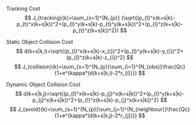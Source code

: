 
Tracking Cost
$$
J_{tracking}(k)=\sum_{s=1}^{N_{p}} (\sqrt{(p_{l}^x(k+s|k)-p_{t}^x(k+s|k))^2+(p_{l}^y(k+s|k)-p_{t}^y(k+s|k))^2+(p_{l}^z(k+s|k)-p_{t}^z(k+s|k))^2})
$$

Static Object Collision Cost
$$
d(k+s|k,i)=\sqrt{(p_{l}^x(k+s|k)-x_{i})^2+(p_{l}^y(k+s|k)-y_{i})^2+(p_{l}^z(k+s|k)-z_{i})^2}
$$
$$
J_{collision}(k)=\sum_{s=1}^{N_{p}}\sum_{i=1}^{N_{obs}}\frac{Qc}{1+e^{kappa*(d(k+s|k,i)-2*r_{i})}}
$$

Dynamic Object Collision Cost
$$
d(k+s|k,j)=\sqrt{(p_{l}^x(k+s|k)-p_{j}^x(k+s|k))^2+(p_{l}^y(k+s|k)-p_{j}^x(k+s|k))^2+(p_{l}^z(k+s|k)-p_{j}^x(k+s|k))^2}
$$
$$
J_{avoid}(k)=\sum_{s=1}^{N_{p}}\sum_{j=1}^{N_{neighbour}}\frac{Qc}{1+e^{kappa*(d(k+s|k,j)-2*r_{j})}}
$$
